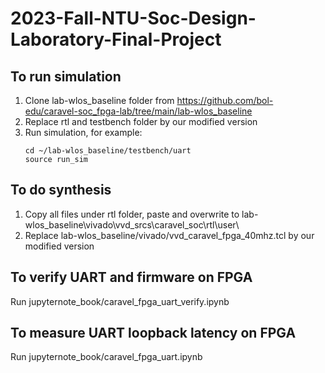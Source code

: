 # 2023-Fall-NTU-Soc-Design-Laboratory-Final-Project
## To run simulation
1. Clone lab-wlos_baseline folder from https://github.com/bol-edu/caravel-soc_fpga-lab/tree/main/lab-wlos_baseline
2. Replace rtl and testbench folder by our modified version
3. Run simulation, for example:
   ```
   cd ~/lab-wlos_baseline/testbench/uart
   source run_sim
   ``` 
## To do synthesis
1. Copy all files under rtl folder, paste and overwrite to lab-wlos_baseline\vivado\vvd_srcs\caravel_soc\rtl\user\ 
2. Replace lab-wlos_baseline/vivado/vvd_caravel_fpga_40mhz.tcl by our modified version

## To verify UART and firmware on FPGA
Run jupyternote_book/caravel_fpga_uart_verify.ipynb

## To measure UART loopback latency on FPGA
Run jupyternote_book/caravel_fpga_uart.ipynb
